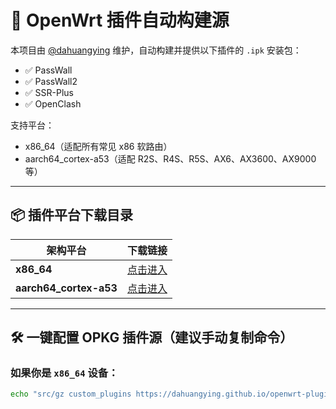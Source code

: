 # 🚀 OpenWrt 插件自动构建源

本项目由 [@dahuangying](https://github.com/dahuangying) 维护，自动构建并提供以下插件的 `.ipk` 安装包：

- ✅ PassWall
- ✅ PassWall2
- ✅ SSR-Plus
- ✅ OpenClash

支持平台：
- x86_64（适配所有常见 x86 软路由）
- aarch64_cortex-a53（适配 R2S、R4S、R5S、AX6、AX3600、AX9000 等）

---

## 📦 插件平台下载目录

| 架构平台 | 下载链接 |
|----------|-----------|
| **x86_64** | [点击进入](https://dahuangying.github.io/openwrt-plugin-builder/packages/x86_64/) |
| **aarch64_cortex-a53** | [点击进入](https://dahuangying.github.io/openwrt-plugin-builder/packages/aarch64_cortex-a53/) |

---

## 🛠️ 一键配置 OPKG 插件源（建议手动复制命令）

### 如果你是 `x86_64` 设备：

```bash
echo "src/gz custom_plugins https://dahuangying.github.io/openwrt-plugin-builder/packages/x86_64/" >> /etc/opkg/customfeeds.conf



